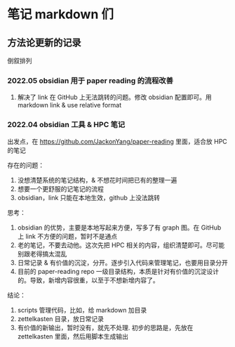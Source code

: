 # 笔记 markdown 们

## 方法论更新的记录

倒叙排列

### 2022.05 obsidian 用于 paper reading 的流程改善

1. 解决了 link 在 GitHub 上无法跳转的问题。修改 obsidian 配置即可。用 markdown link & use relative format

### 2022.04 obsidian 工具 & HPC 笔记

出发点，在 <https://github.com/JackonYang/paper-reading> 里面，适合放 HPC 的笔记

存在的问题：

1. 没想清楚系统的笔记结构，& 不想花时间把已有的整理一遍
2. 想要一个更舒服的记笔记的流程
3. obsidian，link 只能在本地生效，github 上没法跳转

思考：

1. obsidian 的优势，主要是本地写起来方便，写多了有 graph 图。在 GitHub 上 link 不方便的问题，暂时不是通点
2. 老的笔记，不要去动他。这次先把 HPC 相关的内容，组织清楚即可。尽可能别跟老得搞太混乱
3. 日常记录 & 有价值的沉淀，分开。逐步引入代码来管理笔记，也要用目录分开
4. 目前的 paper-reading repo 一级目录结构，本质是针对有价值的沉淀设计的。导致，新增内容很重，以至于不想新增内容了。

结论：

1. scripts 管理代码，比如，给 markdown 加目录
2. zettelkasten 目录，放日常记录
3. 有价值的新输出，暂时没有，就先不处理. 初步的思路是，先放在 zettelkasten 里面，然后用脚本生成输出
